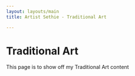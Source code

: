 ```yaml
---
layout: layouts/main
title: Artist Sethie - Traditional Art

---
```

# Traditional Art
This page is to show off my Traditional Art content 